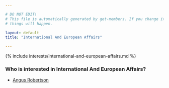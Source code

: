 ```yaml
---

# DO NOT EDIT!
# This file is automatically generated by get-members. If you change it, bad
# things will happen.

layout: default
title: "International And European Affairs"

---
```


{% include interests/international-and-european-affairs.md %}

### Who is interested in International And European Affairs?


* [Angus Robertson](members/angus-robertson.html)
